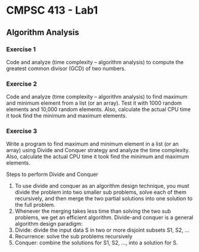 # CMPSC 413 - Lab1
## Algorithm Analysis

### Exercise 1
Code and analyze (time complexity – algorithm analysis) to compute the greatest common divisor (GCD)
of two numbers.

### Exercise 2
Code and analyze (time complexity – algorithm analysis) to find maximum and minimum element from a
list (or an array). Test it with 1000 random elements and 10,000 random elements. Also, calculate the
actual CPU time it took find the minimum and maximum elements.

### Exercise 3
Write a program to find maximum and minimum element in a list (or an array) using Divide and Conquer
strategy and analyze the time complexity. Also, calculate the actual CPU time it took find the minimum
and maximum elements.

Steps to perform Divide and Conquer
1. To use divide and conquer as an algorithm design technique, you must divide the problem into two
smaller sub problems, solve each of them recursively, and then merge the two partial solutions into one
solution to the full problem.
2. Whenever the merging takes less time than solving the two sub problems, we get an efficient algorithm.
Divide-and conquer is a general algorithm design paradigm:
1. Divide: divide the input data S in two or more disjoint subsets S1, S2, ...
2. Recurrence: solve the sub problems recursively
3. Conquer: combine the solutions for S1, S2, ..., into a solution for S.
